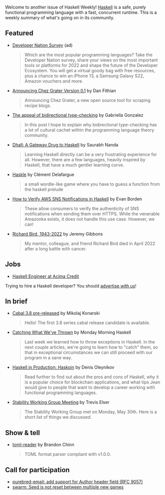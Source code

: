 Welcome to another issue of Haskell Weekly!
[Haskell](https://www.haskell.org) is a safe, purely functional programming language with a fast, concurrent runtime.
This is a weekly summary of what's going on in its community.

## Featured

<!-- 2022-06-09, 2022-06-16, 2022-06-30, 2022-07-07 -->
- [Developer Nation Survey](https://developereconomics.net/?member_id=haskell) (ad)
  > Which are the most popular programming languages? Take the Developer Nation survey, share your views on the most important tools or platforms for 2022 and shape the future of the Developer Ecosystem. You will get a virtual goody bag with free resources, plus a chance to win an iPhone 13, a Samsung Galaxy S22, Amazon vouchers and more.

- [Announcing Chez Grater Version 0.1](https://dfithian.github.io/2022/06/04/chez-grater.html) by Dan Fithian
  > Announcing Chez Grater, a new open source tool for scraping recipe blogs.

- [The appeal of bidirectional type-checking](https://www.haskellforall.com/2022/06/the-appeal-of-bidirectional-type.html) by Gabriella Gonzalez
  > In this post I hope to explain why bidirectional type-checking has a lot of cultural cachet within the programming language theory community.

- [Dhall: A Gateway Drug to Haskell](https://www.saurabhnanda.in/2022/03/24/dhall-a-gateway-drug-to-haskell/) by Saurabh Nanda
  > Learning Haskell directly can be a very frustrating experience for all. However, there are a few languages, heavily inspired by Haskell, that have a much gentler learning curve.

- [Haskle](https://haskle.net) by Clément Delafargue
  > a small wordle-like game where you have to guess a function from the haskell prelude

- [How to Verify AWS SNS Notifications in Haskell](https://tech.freckle.com/2022/06/03/verify-aws-sns-notifications/) by Evan Borden
  > These allow consumers to verify the authenticity of SNS notifications when sending them over HTTPS. While the venerable Amazonka exists, it does not handle this use case. However, we can!

- [Richard Bird, 1943-2022](https://patternsinfp.wordpress.com/2022/06/06/richard-bird/) by Jeremy Gibbons
  > My mentor, colleague, and friend Richard Bird died in April 2022 after a long battle with cancer.

## Jobs

- [Haskell Engineer at Acima Credit](https://np.reddit.com/r/haskell/comments/v3itfv/elm_haskell_job/)

Trying to hire a Haskell developer?
You should [advertise with us](https://haskellweekly.news/advertising.html)!

## In brief

- [Cabal 3.8 pre-released](https://discourse.haskell.org/t/cabal-3-8-pre-released/4631?u=taylorfausak) by Mikolaj Konarski
  > Hello! The first 3.8 series cabal release candidate is available.

- [Catching What We've Thrown](https://mmhaskell.com/blog/2022/6/6/catching-what-weve-thrown) by Monday Morning Haskell
  > Last week we learned how to throw exceptions in Haskell. In the next couple articles, we're going to learn how to "catch" them, so that in exceptional circumstances we can still proceed with our program in a sane way.

- [Haskell in Production: Haskoin](https://serokell.io/blog/haskell-in-production-haskoin) by Denis Oleynikov
  > Read further to find out about the pros and cons of Haskell, why it is a popular choice for blockchain applications, and what tips Jean would give to people that want to develop a career working with functional programming languages.

- [Stability Working Group Meeting](https://discourse.haskell.org/t/stability-working-group-meeting-30-may-2022/4641?u=taylorfausak) by Trevis Elser
  > The Stability Working Group met on Monday, May 30th. Here is a short list of things we discussed.

## Show & tell

- [toml-reader](https://hackage.haskell.org/package/toml-reader-0.1.0.0) by Brandon Chinn
  > TOML format parser compliant with v1.0.0.

## Call for participation

- [purebred-email: add support for Author header field (RFC 9057)](https://github.com/purebred-mua/purebred-email/issues/77)
- [swarm: Seed is not reset between multiple new games](https://github.com/swarm-game/swarm/issues/369)

